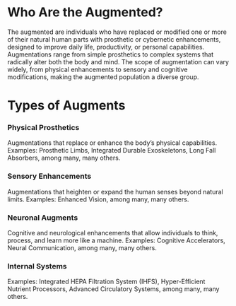 # Who Are the Augmented?

The augmented are individuals who have replaced or modified one or more of their natural human parts with prosthetic or cybernetic enhancements, designed to improve daily life, productivity, or personal capabilities. Augmentations range from simple prosthetics to complex systems that radically alter both the body and mind. The scope of augmentation can vary widely, from physical enhancements to sensory and cognitive modifications, making the augmented population a diverse group.

# Types of Augments

### Physical Prosthetics
Augmentations that replace or enhance the body’s physical capabilities.
Examples: Prosthetic Limbs, Integrated Durable Exoskeletons, Long Fall Absorbers, among many, many others.

### Sensory Enhancements
Augmentations that heighten or expand the human senses beyond natural limits.
Examples: Enhanced Vision, among many, many others.

### Neuronal Augments
Cognitive and neurological enhancements that allow individuals to think, process, and learn more like a machine.
Examples: Cognitive Accelerators, Neural Communication, among many, many others.

### Internal Systems
Examples: Integrated HEPA Filtration System (IHFS), Hyper-Efficient Nutrient Processors, Advanced Circulatory Systems, among many, many others.
